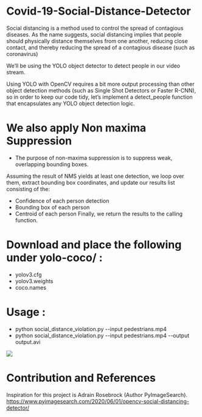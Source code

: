 # Covid-19-Social-Distance-Detector
Social distancing is a method used to control the spread of contagious diseases.  As the name suggests, social distancing implies that people should physically distance themselves from one another, reducing close contact, and thereby reducing the spread of a contagious disease (such as coronavirus)

We’ll be using the YOLO object detector to detect people in our video stream.

Using YOLO with OpenCV requires a bit more output processing than other object detection methods (such as Single Shot Detectors or Faster R-CNN), so in order to keep our code tidy, let’s implement a detect_people function that encapsulates any YOLO object detection logic.

# We also apply Non maxima Suppression 
- The purpose of non-maxima suppression is to suppress weak, overlapping bounding boxes.

Assuming the result of NMS yields at least one detection, we loop over them, extract bounding box coordinates, and update our results list consisting of the:
- Confidence of each person detection
- Bounding box of each person
- Centroid of each person
Finally, we return the results to the calling function.
# Download and place the following under yolo-coco/ : 
- yolov3.cfg 
- yolov3.weights
- coco.names 
# Usage :
- python social_distance_violation.py --input pedestrians.mp4
- python social_distance_violation.py --input pedestrians.mp4 --output output.avi
<img src = "Capture45.PNG">

# Contribution and References
Inspiration for this project is Adrain Rosebrock (Author PyImageSearch).
https://www.pyimagesearch.com/2020/06/01/opencv-social-distancing-detector/
